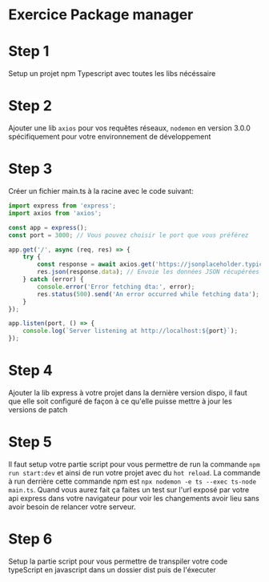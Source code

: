 # Exercice Package manager

# Step 1
Setup un projet npm Typescript avec toutes les libs nécéssaire

# Step 2
Ajouter une lib `axios` pour vos requêtes réseaux, `nodemon` en version 3.0.0 spécifiquement pour votre environnement de développement

# Step 3
Créer un fichier main.ts à la racine avec le code suivant:

```ts
import express from 'express';
import axios from 'axios';

const app = express();
const port = 3000; // Vous pouvez choisir le port que vous préférez

app.get('/', async (req, res) => {
    try {
        const response = await axios.get('https://jsonplaceholder.typicode.com/posts');
        res.json(response.data); // Envoie les données JSON récupérées à l'utilisateur
    } catch (error) {
        console.error('Error fetching dta:', error);
        res.status(500).send('An error occurred while fetching data');
    }
});

app.listen(port, () => {
    console.log(`Server listening at http://localhost:${port}`);
});
```

# Step 4
Ajouter la lib express à votre projet dans la dernière version dispo, il faut que elle soit configuré de façon à ce qu'elle puisse mettre à jour les versions de patch

# Step 5
Il faut setup votre partie script pour vous permettre de run la commande `npm run start:dev` et ainsi de run votre projet avec du `hot reload`. La commande à run derrière cette commande npm est `npx nodemon -e ts --exec ts-node main.ts`. Quand vous aurez fait ça faites un test sur l'url exposé par votre api express dans votre navigateur pour voir les changements avoir lieu sans avoir besoin de relancer votre serveur.

# Step 6
Setup la partie script pour vous permettre de transpiler votre code typeScript en javascript dans un dossier dist puis de l'éxecuter
